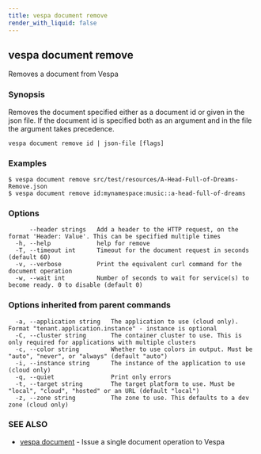 ```yaml
---
title: vespa document remove
render_with_liquid: false
---
```


## vespa document remove

Removes a document from Vespa

### Synopsis

Removes the document specified either as a document id or given in the json file.
If the document id is specified both as an argument and in the file the argument takes precedence.

```
vespa document remove id | json-file [flags]
```

### Examples

```
$ vespa document remove src/test/resources/A-Head-Full-of-Dreams-Remove.json
$ vespa document remove id:mynamespace:music::a-head-full-of-dreams
```

### Options

```
      --header strings   Add a header to the HTTP request, on the format 'Header: Value'. This can be specified multiple times
  -h, --help             help for remove
  -T, --timeout int      Timeout for the document request in seconds (default 60)
  -v, --verbose          Print the equivalent curl command for the document operation
  -w, --wait int         Number of seconds to wait for service(s) to become ready. 0 to disable (default 0)
```

### Options inherited from parent commands

```
  -a, --application string   The application to use (cloud only). Format "tenant.application.instance" - instance is optional
  -C, --cluster string       The container cluster to use. This is only required for applications with multiple clusters
  -c, --color string         Whether to use colors in output. Must be "auto", "never", or "always" (default "auto")
  -i, --instance string      The instance of the application to use (cloud only)
  -q, --quiet                Print only errors
  -t, --target string        The target platform to use. Must be "local", "cloud", "hosted" or an URL (default "local")
  -z, --zone string          The zone to use. This defaults to a dev zone (cloud only)
```

### SEE ALSO

* [vespa document](vespa_document.html)	 - Issue a single document operation to Vespa


